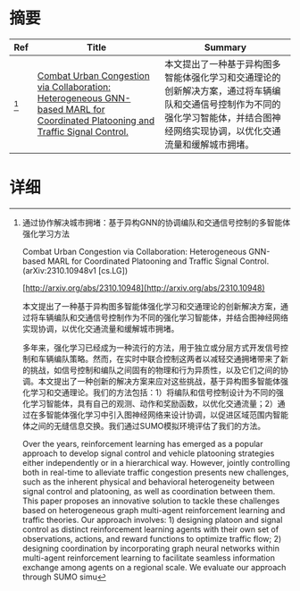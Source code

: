 # 摘要

| Ref | Title | Summary |
| --- | --- | --- |
| [^1] | [Combat Urban Congestion via Collaboration: Heterogeneous GNN-based MARL for Coordinated Platooning and Traffic Signal Control.](http://arxiv.org/abs/2310.10948) | 本文提出了一种基于异构图多智能体强化学习和交通理论的创新解决方案，通过将车辆编队和交通信号控制作为不同的强化学习智能体，并结合图神经网络实现协调，以优化交通流量和缓解城市拥堵。 |

# 详细

[^1]: 通过协作解决城市拥堵：基于异构GNN的协调编队和交通信号控制的多智能体强化学习方法

    Combat Urban Congestion via Collaboration: Heterogeneous GNN-based MARL for Coordinated Platooning and Traffic Signal Control. (arXiv:2310.10948v1 [cs.LG])

    [http://arxiv.org/abs/2310.10948](http://arxiv.org/abs/2310.10948)

    本文提出了一种基于异构图多智能体强化学习和交通理论的创新解决方案，通过将车辆编队和交通信号控制作为不同的强化学习智能体，并结合图神经网络实现协调，以优化交通流量和缓解城市拥堵。

    

    多年来，强化学习已经成为一种流行的方法，用于独立或分层方式开发信号控制和车辆编队策略。然而，在实时中联合控制这两者以减轻交通拥堵带来了新的挑战，如信号控制和编队之间固有的物理和行为异质性，以及它们之间的协调。本文提出了一种创新的解决方案来应对这些挑战，基于异构图多智能体强化学习和交通理论。我们的方法包括：1）将编队和信号控制设计为不同的强化学习智能体，具有自己的观测、动作和奖励函数，以优化交通流量；2）通过在多智能体强化学习中引入图神经网络来设计协调，以促进区域范围内智能体之间的无缝信息交换。我们通过SUMO模拟环境评估了我们的方法。

    Over the years, reinforcement learning has emerged as a popular approach to develop signal control and vehicle platooning strategies either independently or in a hierarchical way. However, jointly controlling both in real-time to alleviate traffic congestion presents new challenges, such as the inherent physical and behavioral heterogeneity between signal control and platooning, as well as coordination between them. This paper proposes an innovative solution to tackle these challenges based on heterogeneous graph multi-agent reinforcement learning and traffic theories. Our approach involves: 1) designing platoon and signal control as distinct reinforcement learning agents with their own set of observations, actions, and reward functions to optimize traffic flow; 2) designing coordination by incorporating graph neural networks within multi-agent reinforcement learning to facilitate seamless information exchange among agents on a regional scale. We evaluate our approach through SUMO simu
    

